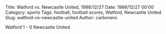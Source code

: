 Title: Watford vs. Newcastle United, 1986/12/27
Date: 1986/12/27 00:00
Category: sports
Tags: football, football scores, Watford, Newcastle United
Slug: watford-vs-newcastle-united
Author: carbonero


Watford 1 - 0 Newcastle United
